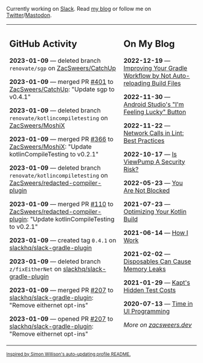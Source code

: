 Currently working on [Slack](https://slack.com/). Read [my blog](https://zacsweers.dev/) or follow me on [Twitter](https://twitter.com/ZacSweers)/[Mastodon](https://hachyderm.io/@ZacSweers).

<table><tr><td valign="top" width="60%">

## GitHub Activity
<!-- githubActivity starts -->
**2023-01-09** — deleted branch `renovate/sgp` on [ZacSweers/CatchUp](https://github.com/ZacSweers/CatchUp)

**2023-01-09** — merged PR [#401](https://github.com/ZacSweers/CatchUp/pull/401) to [ZacSweers/CatchUp](https://github.com/ZacSweers/CatchUp): "Update sgp to v0.4.1"

**2023-01-09** — deleted branch `renovate/kotlincompiletesting` on [ZacSweers/MoshiX](https://github.com/ZacSweers/MoshiX)

**2023-01-09** — merged PR [#366](https://github.com/ZacSweers/MoshiX/pull/366) to [ZacSweers/MoshiX](https://github.com/ZacSweers/MoshiX): "Update kotlinCompileTesting to v0.2.1"

**2023-01-09** — deleted branch `renovate/kotlincompiletesting` on [ZacSweers/redacted-compiler-plugin](https://github.com/ZacSweers/redacted-compiler-plugin)

**2023-01-09** — merged PR [#110](https://github.com/ZacSweers/redacted-compiler-plugin/pull/110) to [ZacSweers/redacted-compiler-plugin](https://github.com/ZacSweers/redacted-compiler-plugin): "Update kotlinCompileTesting to v0.2.1"

**2023-01-09** — created tag `0.4.1` on [slackhq/slack-gradle-plugin](https://github.com/slackhq/slack-gradle-plugin)

**2023-01-09** — deleted branch `z/fixEitherNet` on [slackhq/slack-gradle-plugin](https://github.com/slackhq/slack-gradle-plugin)

**2023-01-09** — merged PR [#207](https://github.com/slackhq/slack-gradle-plugin/pull/207) to [slackhq/slack-gradle-plugin](https://github.com/slackhq/slack-gradle-plugin): "Remove eithernet opt-ins"

**2023-01-09** — opened PR [#207](https://github.com/slackhq/slack-gradle-plugin/pull/207) to [slackhq/slack-gradle-plugin](https://github.com/slackhq/slack-gradle-plugin): "Remove eithernet opt-ins"
<!-- githubActivity ends -->
</td><td valign="top" width="40%">

## On My Blog
<!-- blog starts -->
**2022-12-19** — [Improving Your Gradle Workflow by Not Auto-reloading Build Files](https://www.zacsweers.dev/improving-your-workflow-by-not-auto-reloading-build-files/)

**2022-11-30** — [Android Studio's "I'm Feeling Lucky" Button](https://www.zacsweers.dev/android-studios-im-feeling-lucky-button/)

**2022-11-22** — [Network Calls in Lint: Best Practices](https://www.zacsweers.dev/network-calls-in-lint-best-practices/)

**2022-10-17** — [Is ViewPump A Security Risk?](https://www.zacsweers.dev/is-viewpump-a-security-risk/)

**2022-05-23** — [You Are Not Blocked](https://www.zacsweers.dev/you-are-not-blocked/)

**2021-07-23** — [Optimizing Your Kotlin Build](https://www.zacsweers.dev/optimizing-your-kotlin-build/)

**2021-06-14** — [How I Work](https://www.zacsweers.dev/how-i-work/)

**2021-02-02** — [Disposables Can Cause Memory Leaks](https://www.zacsweers.dev/disposables-can-cause-memory-leaks/)

**2021-01-29** — [Kapt's Hidden Test Costs](https://www.zacsweers.dev/kapts-hidden-test-costs/)

**2020-07-13** — [Time in UI Programming](https://www.zacsweers.dev/time-in-ui/)
<!-- blog ends -->
_More on [zacsweers.dev](https://zacsweers.dev/)_
</td></tr></table>

<sub><a href="https://simonwillison.net/2020/Jul/10/self-updating-profile-readme/">Inspired by Simon Willison's auto-updating profile README.</a></sub>